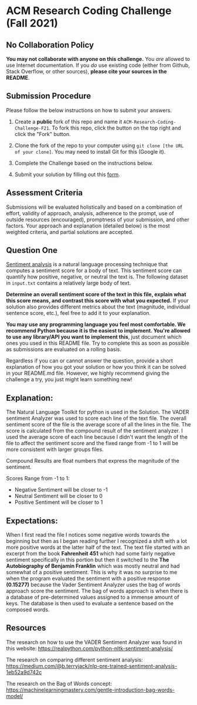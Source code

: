 # ACM Research Coding Challenge (Fall 2021)

## [](https://github.com/ACM-Research/Coding-Challenge-F21#no-collaboration-policy)No Collaboration Policy

**You may not collaborate with anyone on this challenge.**  You  _are_  allowed to use Internet documentation. If you  _do_  use existing code (either from Github, Stack Overflow, or other sources),  **please cite your sources in the README**.

## [](https://github.com/ACM-Research/Coding-Challenge-F21#submission-procedure)Submission Procedure

Please follow the below instructions on how to submit your answers.

1.  Create a  **public**  fork of this repo and name it  `ACM-Research-Coding-Challenge-F21`. To fork this repo, click the button on the top right and click the "Fork" button.

2.  Clone the fork of the repo to your computer using  `git clone [the URL of your clone]`. You may need to install Git for this (Google it).

3.  Complete the Challenge based on the instructions below.

4.  Submit your solution by filling out this [form](https://acmutd.typeform.com/to/zF1IcBGR).

## Assessment Criteria

Submissions will be evaluated holistically and based on a combination of effort, validity of approach, analysis, adherence to the prompt, use of outside resources (encouraged), promptness of your submission, and other factors. Your approach and explanation (detailed below) is the most weighted criteria, and partial solutions are accepted.

## [](https://github.com/ACM-Research/Coding-Challenge-S21#question-one)Question One

[Sentiment analysis](https://en.wikipedia.org/wiki/Sentiment_analysis) is a natural language processing technique that computes a sentiment score for a body of text. This sentiment score can quantify how positive, negative, or neutral the text is. The following dataset in  `input.txt`  contains a relatively large body of text.

**Determine an overall sentiment score of the text in this file, explain what this score means, and contrast this score with what you expected.**  If your solution also provides different metrics about the text (magnitude, individual sentence score, etc.), feel free to add it to your explanation.   

**You may use any programming language you feel most comfortable. We recommend Python because it is the easiest to implement. You're allowed to use any library/API you want to implement this**, just document which ones you used in this README file. Try to complete this as soon as possible as submissions are evaluated on a rolling basis.

Regardless if you can or cannot answer the question, provide a short explanation of how you got your solution or how you think it can be solved in your README.md file. However, we highly recommend giving the challenge a try, you just might learn something new!

## Explanation:

The Natural Language Toolkit for python is used in the Solution. The VADER sentiment Analyzer was used to score each line of the text file. The overall sentiment score of the file is the average score of all the lines in the file. The score is calculated from the compound result of the sentiment analyzer. I used the average score of each line because I didn't want the length of the file to affect the sentiment score and the fixed range from -1 to 1 will be more consistent with larger groups files.

Compound Results are float numbers that express the magnitude of the sentiment.

Scores Range from -1 to 1:
- Negative Sentiment will be closer to -1
- Neutral Sentiment will be closer to 0
- Positive Sentiment will be closer to 1

## Expectations:
When I first read the file I notices some negative words towards the beginning but then as I began reading further I recognized a shift with a lot more positive words at the latter half of the text. The text file started with an excerpt from the book **Fahrenheit 451** which had some fairly negative sentiment specifically in this portion but then it switched to the **The Autobiography of Benjamin Franklin** which was mostly neutral and had somewhat of a positive sentiment. This is why it was no surprise to me when the program evaluated the sentiment with a positive response **(0.15277)** because the Vader Sentiment Analyzer uses the bag of words approach score the sentiment. The bag of words approach is when there is a database of pre-determined values assigned to a immense amount of keys. The database is then used to evaluate a sentence based on the composed words.

## Resources

The research on how to use the VADER Sentiment Analyzer was found in this website:
https://realpython.com/python-nltk-sentiment-analysis/

The research on comparing different sentiment analysis:
https://medium.com/@b.terryjack/nlp-pre-trained-sentiment-analysis-1eb52a9d742c

The research on the Bag of Words concept:
https://machinelearningmastery.com/gentle-introduction-bag-words-model/

